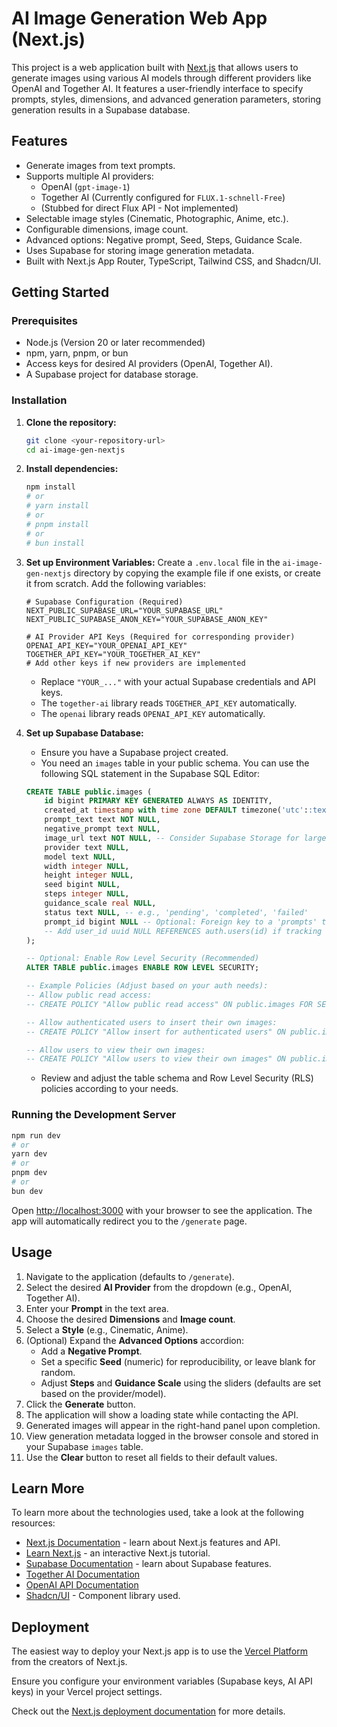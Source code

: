 # AI Image Generation Web App (Next.js)

This project is a web application built with [Next.js](https://nextjs.org) that allows users to generate images using various AI models through different providers like OpenAI and Together AI. It features a user-friendly interface to specify prompts, styles, dimensions, and advanced generation parameters, storing generation results in a Supabase database.

## Features

*   Generate images from text prompts.
*   Supports multiple AI providers:
    *   OpenAI (`gpt-image-1`)
    *   Together AI (Currently configured for `FLUX.1-schnell-Free`)
    *   (Stubbed for direct Flux API - Not implemented)
*   Selectable image styles (Cinematic, Photographic, Anime, etc.).
*   Configurable dimensions, image count.
*   Advanced options: Negative prompt, Seed, Steps, Guidance Scale.
*   Uses Supabase for storing image generation metadata.
*   Built with Next.js App Router, TypeScript, Tailwind CSS, and Shadcn/UI.

## Getting Started

### Prerequisites

*   Node.js (Version 20 or later recommended)
*   npm, yarn, pnpm, or bun
*   Access keys for desired AI providers (OpenAI, Together AI).
*   A Supabase project for database storage.

### Installation

1.  **Clone the repository:**
    ```bash
    git clone <your-repository-url>
    cd ai-image-gen-nextjs
    ```

2.  **Install dependencies:**
    ```bash
    npm install
    # or
    # yarn install
    # or
    # pnpm install
    # or
    # bun install
    ```

3.  **Set up Environment Variables:**
    Create a `.env.local` file in the `ai-image-gen-nextjs` directory by copying the example file if one exists, or create it from scratch. Add the following variables:

    ```env
    # Supabase Configuration (Required)
    NEXT_PUBLIC_SUPABASE_URL="YOUR_SUPABASE_URL"
    NEXT_PUBLIC_SUPABASE_ANON_KEY="YOUR_SUPABASE_ANON_KEY"

    # AI Provider API Keys (Required for corresponding provider)
    OPENAI_API_KEY="YOUR_OPENAI_API_KEY"
    TOGETHER_API_KEY="YOUR_TOGETHER_AI_KEY"
    # Add other keys if new providers are implemented
    ```
    *   Replace `"YOUR_..."` with your actual Supabase credentials and API keys.
    *   The `together-ai` library reads `TOGETHER_API_KEY` automatically.
    *   The `openai` library reads `OPENAI_API_KEY` automatically.

4.  **Set up Supabase Database:**
    *   Ensure you have a Supabase project created.
    *   You need an `images` table in your public schema. You can use the following SQL statement in the Supabase SQL Editor:
      ```sql
      CREATE TABLE public.images (
          id bigint PRIMARY KEY GENERATED ALWAYS AS IDENTITY,
          created_at timestamp with time zone DEFAULT timezone('utc'::text, now()) NOT NULL,
          prompt_text text NOT NULL,
          negative_prompt text NULL,
          image_url text NOT NULL, -- Consider Supabase Storage for large images later
          provider text NULL,
          model text NULL,
          width integer NULL,
          height integer NULL,
          seed bigint NULL,
          steps integer NULL,
          guidance_scale real NULL,
          status text NULL, -- e.g., 'pending', 'completed', 'failed'
          prompt_id bigint NULL -- Optional: Foreign key to a 'prompts' table
          -- Add user_id uuid NULL REFERENCES auth.users(id) if tracking user generations
      );

      -- Optional: Enable Row Level Security (Recommended)
      ALTER TABLE public.images ENABLE ROW LEVEL SECURITY;

      -- Example Policies (Adjust based on your auth needs):
      -- Allow public read access:
      -- CREATE POLICY "Allow public read access" ON public.images FOR SELECT USING (true);

      -- Allow authenticated users to insert their own images:
      -- CREATE POLICY "Allow insert for authenticated users" ON public.images FOR INSERT WITH CHECK (auth.role() = 'authenticated');

      -- Allow users to view their own images:
      -- CREATE POLICY "Allow users to view their own images" ON public.images FOR SELECT USING (auth.uid() = user_id); -- Requires adding user_id column
      ```
    *   Review and adjust the table schema and Row Level Security (RLS) policies according to your needs.

### Running the Development Server

```bash
npm run dev
# or
yarn dev
# or
pnpm dev
# or
bun dev
```

Open [http://localhost:3000](http://localhost:3000) with your browser to see the application. The app will automatically redirect you to the `/generate` page.

## Usage

1.  Navigate to the application (defaults to `/generate`).
2.  Select the desired **AI Provider** from the dropdown (e.g., OpenAI, Together AI).
3.  Enter your **Prompt** in the text area.
4.  Choose the desired **Dimensions** and **Image count**.
5.  Select a **Style** (e.g., Cinematic, Anime).
6.  (Optional) Expand the **Advanced Options** accordion:
    *   Add a **Negative Prompt**.
    *   Set a specific **Seed** (numeric) for reproducibility, or leave blank for random.
    *   Adjust **Steps** and **Guidance Scale** using the sliders (defaults are set based on the provider/model).
7.  Click the **Generate** button.
8.  The application will show a loading state while contacting the API.
9.  Generated images will appear in the right-hand panel upon completion.
10. View generation metadata logged in the browser console and stored in your Supabase `images` table.
11. Use the **Clear** button to reset all fields to their default values.

## Learn More

To learn more about the technologies used, take a look at the following resources:

-   [Next.js Documentation](https://nextjs.org/docs) - learn about Next.js features and API.
-   [Learn Next.js](https://nextjs.org/learn) - an interactive Next.js tutorial.
-   [Supabase Documentation](https://supabase.com/docs) - learn about Supabase features.
-   [Together AI Documentation](https://docs.together.ai/)
-   [OpenAI API Documentation](https://platform.openai.com/docs/api-reference)
-   [Shadcn/UI](https://ui.shadcn.com/) - Component library used.

## Deployment

The easiest way to deploy your Next.js app is to use the [Vercel Platform](https://vercel.com/new?utm_medium=default-template&filter=next.js&utm_source=create-next-app&utm_campaign=create-next-app-readme) from the creators of Next.js.

Ensure you configure your environment variables (Supabase keys, AI API keys) in your Vercel project settings.

Check out the [Next.js deployment documentation](https://nextjs.org/docs/app/building-your-application/deploying) for more details.
